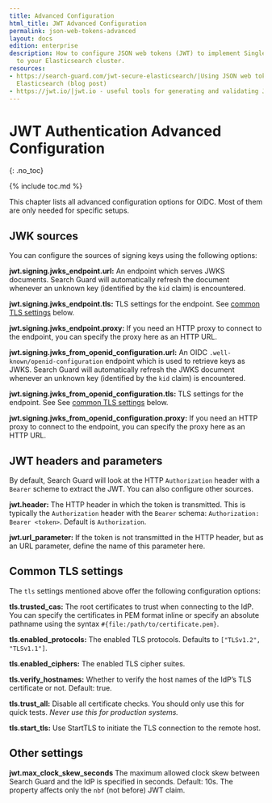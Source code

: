 ```yaml
---
title: Advanced Configuration
html_title: JWT Advanced Configuration
permalink: json-web-tokens-advanced
layout: docs
edition: enterprise
description: How to configure JSON web tokens (JWT) to implement Single-Sign-On access
  to your Elasticsearch cluster.
resources:
- https://search-guard.com/jwt-secure-elasticsearch/|Using JSON web tokens to secure
  Elasticsearch (blog post)
- https://jwt.io/|jwt.io - useful tools for generating and validating JWT (website)
---
```

<!---
Copyright 2022 floragunn GmbH
-->

# JWT Authentication Advanced Configuration
{: .no_toc}

{% include toc.md %}

This chapter lists all advanced configuration options for OIDC. Most of them are only needed for specific setups.

## JWK sources

You can configure the sources of signing keys using the following options:

**jwt.signing.jwks_endpoint.url:** An endpoint which serves JWKS documents. Search Guard will automatically refresh the document whenever an unknown key (identified by the `kid` claim) is encountered.

**jwt.signing.jwks_endpoint.tls:** TLS settings for the endpoint. See [common TLS settings](#common-tls-settings) below.

**jwt.signing.jwks_endpoint.proxy:** If you need an HTTP proxy to connect to the endpoint, you can specify the proxy here as an HTTP URL.

**jwt.signing.jwks_from_openid_configuration.url:** An OIDC `.well-known/openid-configuration` endpoint which is used to retrieve keys as JWKS. Search Guard will automatically refresh the JWKS document whenever an unknown key (identified by the `kid` claim) is encountered.

**jwt.signing.jwks_from_openid_configuration.tls:** TLS settings for the endpoint. See See [common TLS settings](#common-tls-settings) below.

**jwt.signing.jwks_from_openid_configuration.proxy:** If you need an HTTP proxy to connect to the endpoint, you can specify the proxy here as an HTTP URL.

## JWT headers and parameters

By default, Search Guard will look at the HTTP `Authorization` header with a `Bearer` scheme to extract the JWT. You can also configure other sources.

**jwt.header:** The HTTP header in which the token is transmitted. This is typically the `Authorization` header with the `Bearer` schema: `Authorization: Bearer <token>`. Default is `Authorization`.

**jwt.url_parameter:** If the token is not transmitted in the HTTP header, but as an URL parameter, define the name of this parameter here. 

## Common TLS settings

The `tls` settings mentioned above offer the following configuration options:

**tls.trusted_cas:** The root certificates to trust when connecting to the IdP. You can specify the certificates in PEM format inline or specify an absolute pathname using the syntax `#{file:/path/to/certificate.pem}`.

**tls.enabled_protocols:** The enabled TLS protocols. Defaults to `["TLSv1.2", "TLSv1.1"]`.

**tls.enabled_ciphers:** The enabled TLS cipher suites.

**tls.verify_hostnames:** Whether to verify the host names of the IdP’s TLS certificate or not. Default: true.

**tls.trust_all:** Disable all certificate checks. You should only use this for quick tests. *Never use this for production systems.*

**tls.start_tls:** Use StartTLS to initiate the TLS connection to the remote host.

## Other settings
**jwt.max_clock_skew_seconds** The maximum allowed clock skew between Search Guard and the IdP is specified in seconds. Default: 10s. The property affects only the `nbf` (not before) JWT claim.
